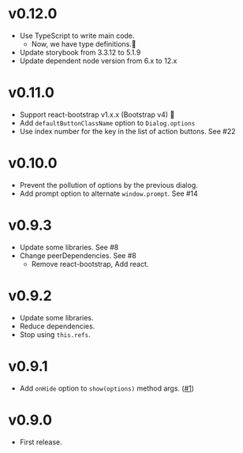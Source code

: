 # v0.12.0

- Use TypeScript to write main code.
    - Now, we have type definitions.🎉
- Update storybook from 3.3.12 to 5.1.9
- Update dependent node version from 6.x to 12.x

# v0.11.0

- Support react-bootstrap v1.x.x (Bootstrap v4) 🎉
- Add `defaultButtonClassName` option to `Dialog.options`
- Use index number for the key in the list of action buttons. See #22

# v0.10.0

- Prevent the pollution of options by the previous dialog.
- Add prompt option to alternate `window.prompt`. See #14

# v0.9.3

- Update some libraries. See #8
- Change peerDependencies. See #8
  - Remove react-bootstrap, Add react.

# v0.9.2

- Update some libraries.
- Reduce dependencies.
- Stop using `this.refs`.

# v0.9.1

- Add `onHide` option to `show(options)` method args. ([#1](https://github.com/akiroom/react-bootstrap-dialog/pull/1))

# v0.9.0

- First release.
